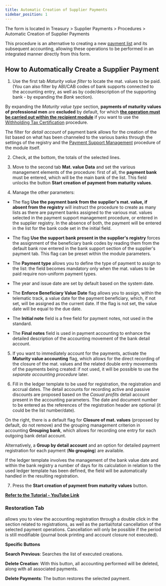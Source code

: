 ```yaml
---
title: Automatic Creation of Supplier Payments 
sidebar_position: 1
---
```

The form is located in Treasury > Supplier Payments > Procedures > Automatic Creation of Supplier Payments 

This procedure is an alternative to creating a new [payment list](/docs/treasury/vendors-payments/create-vendor-payments) and its subsequent accounting, allowing these operations to be performed in an integrated manner directly from this form.

## How to Automatically Create a Supplier Payment

1. Use the first tab *Maturity value filter* to locate the mat. values to be paid. (You can also filter by ABI/CAB codes of bank supports connected to the accounting entry, as well as by code/description of the supporting bank - by expanding the *Bank* section). 

By expanding the *Maturity value type* section, **payments of maturity values of professional men** are **excluded** by default, for which <u>**the operation must be carried out within the recipient module**</u> if you want to use the [Withholding Tax Certification](/docs/finance-area/declarations/declarations/withholding-tax-certification) procedure. 

The filter for *detail account* of payment bank allows for the creation of the list based on what has been channeled to the various banks through the settings of the registry and the [Payment Support Management](/docs/treasury/vendors-payments/procedures/payments-support-management) procedure of the module itself.

2. Check, at the bottom, the totals of the selected lines.

3. Move to the second tab **Mat. value Data** and set the various management elements of the procedure: first of all, the **payment bank** must be entered, which will be the main bank of the list. 
This field unlocks the button **Start creation of payment from maturity values**.

4. Manage the other parameters:

- The flag **Use the payment bank from the supplier's mat. value, if absent from the registry** will instruct the procedure to create as many lists as there are payment banks assigned to the various mat. values selected in the payment support management procedure, or entered in the supplier registry. In the absence of both, the payment will be entered in the list for the bank code set in the initial field.

- The flag **Use the support bank present in the supplier's registry** forces the assignment of the beneficiary bank codes by reading them from the default bank row entered in the bank support section of the supplier's payment tab. This flag can be preset within the module parameters.

- The **Payment type** allows you to define the type of payment to assign to the list: the field becomes mandatory only when the mat. values to be paid require non-uniform payment types.

- The year and issue date are set by default based on the system date.

- The **Enforce Beneficiary Value Date** flag allows you to assign, within the telematic track, a value date for the payment beneficiary, which, if not set, will be assigned as the current date. If the flag is not set, the value date will be equal to the due date.

- The **Initial note** field is a free field for payment notes, not used in the standard.

- The **Final notes** field is used in payment accounting to enhance the detailed description of the accounting movement of the bank detail account.

5. If you want to immediately account for the payments, activate the **Maturity value accounting** flag, which allows for the direct recording of the closure of the mat. values and the related double entry movements of the payments being created: if not used, it will be possible to use the *separate accounting procedure* later.

6. Fill in the ledger template to be used for registration, the registration and accrual dates. The detail accounts for recording active and passive discounts are proposed based on the *Casual profits* detail account present in the accounting parameters. The date and document number to be entered as the references of the registration header are optional (it could be the list number/date).

On the right, there is a default flag for **Closure of mat. values** (proposed by default, do not remove) and the grouping management criterion in accounting **Grouping bank**, which allows for recording one entry for each outgoing bank detail account. 

Alternatively, a **Group by detail account** and an option for detailed payment registration for each payment (**No grouping**) are available.

If the ledger template involves the management of the bank value date and within the bank registry a number of days for its calculation in relation to the used ledger template has been defined, the field will be automatically handled in the resulting registration.

7. Press the **Start creation of payment from maturity values** button.

**<a href="https://youtu.be/DkxoWgTkvUg&amp;t=2m25s" target="_blank" rel="noopener noreferrer">Refer to the Tutorial - YouTube Link</a>**

### Restoration Tab 

allows you to view the accounting registration through a double click in the section related to registrations, as well as the partial/total cancellation of the selected payment operations. Cancellation will only be possible if the period is still modifiable (journal book printing and account closure not executed).

**Specific Buttons**

**Search Previous**: Searches the list of executed creations.

**Delete Creation**: With this button, all accounting performed will be deleted, along with all associated payments.

**Delete Payments**: The button restores the selected payment.